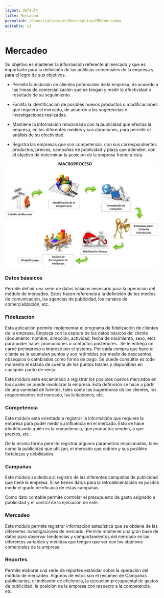 ```yaml
---
layout: default
title: Mercadeo
permalink: /Comercializacion/Descriptivo/CRM/mercadeo
editable: si
---
```


# Mercadeo

Su objetivo es mantener la información referente al mercado y que es importante para la definición de las políticas comerciales de la empresa y para el logro de sus objetivos.  

* Permite la inclusión de clientes potenciales de la empresa, de acuerdo a las líneas de comercialización que se tengan y medir la efectividad o resultado de su seguimiento.  

* Facilita la identificación de posibles nuevos productos o modificaciones que requiera el mercado, de acuerdo a las sugerencias e investigaciones realizadas.  

* Mantiene la información relacionada con la publicidad que efectúa la empresa, en los diferentes medios y sus duraciones, para permitir el análisis de su efectividad.  

* Registra las empresas que son competencia, con sus correspondientes productos, precios, campañas de publicidad y plaza que atienden, con el objetivo de determinar la posición de la empresa frente a esta.  

![](mercadeo.jpg)


### Datos báasicos

Permite definir una serie de datos básicos necesario para la operación del módulo de mercadeo. Estos hacen referencia a la definición de los medios de comunicación, las agencias de publicidad, los canales de comercialización, etc.  

### Fidelización

Esta aplicación permite implementar el programa de fidelización de clientes de la empresa. Empieza con la captura de los datos básicos del cliente (documento, nombre, dirección, actividad, fecha de nacimiento, sexo, etc) para poder hacer promociones o contactos posteriores. .Se le entrega un carné preimpreso o impreso por el sistema. Por cada compra que hace el cliente se le acumulan puntos y son redimidos por medio de descuentos, obsequios o cambiados como forma de pago. Se puede consultar es todo momento el estado de cuenta de los puntos totales y disponibles en cualquier punto de venta.  

Este módulo está encaminado a registrar los posibles nuevos mercados en los cuales se puede involucrar  la empresa. Esta definición se hace a partir de una variedad de fuentes, tales como las sugerencias de los clientes, los requerimientos del mercado, las licitaciones, etc.  


### Competencia

Este módulo está orientado a registrar la información que requiere la empresa para poder medir su influencia en el mercado. Esto se hace identificando quién es la competencia, que productos venden, a que precios, etc.  

De la misma forma permite registrar algunos parámetros relacionados, tales como la publicidad que utilizan, el mercado que cubren y sus posibles fortalezas y debilidades.  

### Campañas

Este módulo se dedica al registro de las diferentes campañas de publicidad que tiene la empresa. Si se tienen datos para la retroalimentación es posible medir el grado de eficacia de estas campañas.  

Como dato contable permite controlar el presupuesto de gasto asignado a publicidad y el control de la ejecución de este.  


### Mercadeo

Este módulo permite registrar información estadística que se obtiene de las diferentes investigaciones de mercado. Permite mantener una gran base de datos para observar tendencias y comportamientos del mercado en las diferentes variables y medidas que tengan que ver con los objetivos comerciales de la empresa.  

### Reportes

Permite elaborar una serie de reportes estándar sobre la operación del módulo de mercadeo. Algunos de estos son el resumen de Campañas publicitarias, el indicador de eficiencia, la ejecución presupuestal de gastos de publicidad, la posición de la empresa con respecto a la competencia, etc.  

